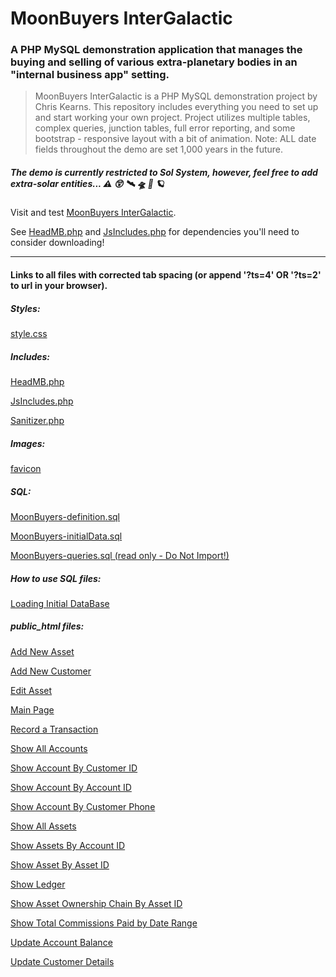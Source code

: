 # MoonBuyers InterGalactic

### A PHP MySQL demonstration application that manages the buying and selling of various extra-planetary bodies in an "internal business app" setting.

>MoonBuyers InterGalactic is a PHP MySQL demonstration project by Chris Kearns. This repository includes everything you need to set up and start working your own project. Project utilizes multiple tables, complex queries, junction tables, full error reporting, and some bootstrap - responsive layout with a bit of animation.  Note: ALL date fields throughout the demo are set 1,000 years in the future.

##### The demo is currently restricted to Sol System, however, feel free to add extra-solar entities... :warning: :astonished: :artificial_satellite: :flying_saucer: :rocket: :ringed_planet:

Visit and test [MoonBuyers InterGalactic](https://ChristopherKearns.com/MB/IndexMB.php).

See [HeadMB.php](/includes/HeadMB.php) and [JsIncludes.php](/includes/JsIncludes.php) for dependencies you'll need to consider downloading!

_____

#### Links to all files with corrected tab spacing (or append '?ts=4' OR '?ts=2' to url in your browser).

##### Styles:
[style.css](/css/style.css?ts=4)

##### Includes:
[HeadMB.php](/includes/HeadMB.php?ts=4)

[JsIncludes.php](/includes/JsIncludes.php?ts=4)

[Sanitizer.php](/includes/Sanitizer.php?ts=4)

##### Images:
[favicon](/img/MBfavicon.ico)

##### SQL:
[MoonBuyers-definition.sql](/SQL_Routines/MoonBuyers-definition.sql?ts=4)

[MoonBuyers-initialData.sql](/SQL_Routines/MoonBuyers-initialData.sql?ts=4)

[MoonBuyers-queries.sql (read only - Do Not Import!)](/SQL_Routines/MoonBuyers-queries.sql?ts=4)

##### How to use SQL files:
[Loading Initial DataBase](../../../Docs/blob/master/ImportExportMySQLDatabase.pdf)

##### public_html files:
[Add New Asset](AddNewAsset.php?ts=4)

[Add New Customer](AddNewCustomer.php?ts=4)

[Edit Asset](EditAsset.php?ts=4)

[Main Page](IndexMB.php?ts=4)

[Record a Transaction](RecordTrans.php?ts=4)

[Show All Accounts](ShowAccount.php?ts=4)

[Show Account By Customer ID](ShowAcctByCID.php?ts=4)

[Show Account By Account ID](ShowAcctByID.php?ts=2)

[Show Account By Customer Phone](ShowAcctByPhone.php?ts=2)

[Show All Assets](ShowAllAssets.php?ts=2)

[Show Assets By Account ID](ShowAssetByAccID.php?ts=2)

[Show Asset By Asset ID](ShowAssetByID.php?ts=2)

[Show Ledger](ShowLedger.php?ts=2)

[Show Asset Ownership Chain By Asset ID](ShowLedgerByID.php?ts=2)

[Show Total Commissions Paid by Date Range](ShowTCPaid.php?ts=2)

[Update Account Balance](UpdateAccBalance.php?ts=2)

[Update Customer Details](UpdateCustomer.php?ts=2)
